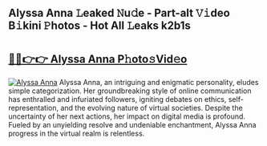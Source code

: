 ## Alyssa Anna 𝙻eaked 𝙽u𝚍e - Part-aIt 𝚅𝚒deo B𝚒kini 𝙿hotos - Hot All 𝙻eaks k2b1s

# <h2><a href="http://ld1emn.urlbe.top/?page=Alyssa+Anna">🔗🔗👉👉 Alyssa Anna P𝚑oto𝚜Vid𝚎o</a></h2>

[![Alyssa Anna](https://i.imgur.com/eBuTRDB.gif)](http://ld1emn.urlbe.top/?page=Alyssa+Anna)
Alyssa Anna, an intriguing and enigmatic personality, eludes simple categorization. Her groundbreaking style of online communication has enthralled and infuriated followers, igniting debates on ethics, self-representation, and the evolving nature of virtual societies. Despite the uncertainty of her next actions, her impact on digital media is profound. Fueled by an unyielding resolve and undeniable enchantment, Alyssa Anna progress in the virtual realm is relentless.
